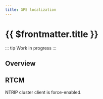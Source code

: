 ```yaml
---
title: GPS localization
---
```

# {{ $frontmatter.title }}

::: tip
Work in progress
:::

## Overview

## RTCM

NTRIP cluster client is force-enabled.
